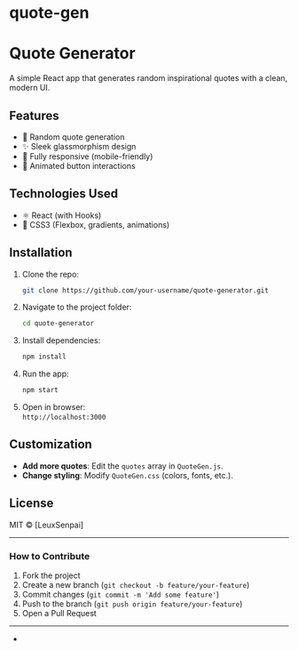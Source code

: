 # quote-gen
# **Quote Generator**  

A simple React app that generates random inspirational quotes with a clean, modern UI.  
 

## **Features**  
- 🎉 Random quote generation  
- ✨ Sleek glassmorphism design  
- 📱 Fully responsive (mobile-friendly)  
- 🎨 Animated button interactions  

## **Technologies Used**  
- ⚛️ React (with Hooks)  
- 🎨 CSS3 (Flexbox, gradients, animations)  

## **Installation**  
1. Clone the repo:  
   ```sh
   git clone https://github.com/your-username/quote-generator.git
   ```
2. Navigate to the project folder:  
   ```sh
   cd quote-generator
   ```
3. Install dependencies:  
   ```sh
   npm install
   ```
4. Run the app:  
   ```sh
   npm start
   ```
5. Open in browser:  
   `http://localhost:3000`  

## **Customization**  
- **Add more quotes**: Edit the `quotes` array in `QuoteGen.js`.  
- **Change styling**: Modify `QuoteGen.css` (colors, fonts, etc.).  

## **License**  
MIT © [LeuxSenpai]  

---

### **How to Contribute**  
1. Fork the project  
2. Create a new branch (`git checkout -b feature/your-feature`)  
3. Commit changes (`git commit -m 'Add some feature'`)  
4. Push to the branch (`git push origin feature/your-feature`)  
5. Open a Pull Request  

---

*